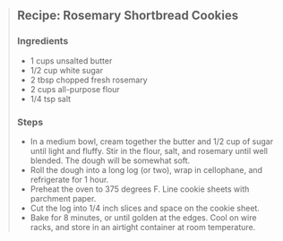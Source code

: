 <blockquote class="recipe">

## Recipe: Rosemary Shortbread Cookies
  

### Ingredients
 - 1 cups unsalted butter
 - 1/2 cup white sugar
 - 2 tbsp chopped fresh rosemary
 - 2 cups all-purpose flour
 - 1/4 tsp salt

### Steps
 - In a medium bowl, cream together the butter and 1/2 cup of sugar until light and fluffy. Stir in the flour, salt, and rosemary until well blended. The dough will be somewhat soft.
 - Roll the dough into a long log (or two), wrap in cellophane, and refrigerate for 1 hour.
 - Preheat the oven to 375 degrees F. Line cookie sheets with parchment paper.
 - Cut the log into 1/4 inch slices and space on the cookie sheet.
 - Bake for 8 minutes, or until golden at the edges. Cool on wire racks, and store in an airtight container at room temperature.

</blockquote>


